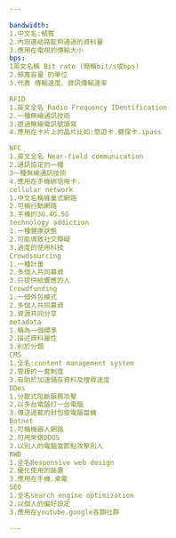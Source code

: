 ```yaml
---

bandwidth:
1.中文名:頻寬
2.內部連結路能夠通過的資料量
3.應用在電視的傳輸大小
bps:
1英文名稱 Bit rate (簡稱bit/s或bps)
2.頻寬容量 的單位
3.代表 傳輸速度、資訊傳輸速率

RFID
1.英文全名 Radio Frequency IDentification
2.一種無線通訊技術
3.透過無線電訊號讀寫
4.應用在卡片上的晶片比如:悠遊卡.健保卡.ipass

NFC
1.英文全名 Near-field communication
2.通訊協定的一種
3一種無線通訊技術
4.應用在手機綁信用卡.
cellular network
1.中文名稱蜂巢式網路
2.可稱行動網路
3.手機的3G.4G.5G
technology addiction
1.一種健康狀態
2.可能導致社交障礙
3.過度的使用科技
Crowdsourcing 
1.一種計畫
2.多個人共同募資
3.只提供給響應的人
Crowdfunding
1.一個外包模式
2.多個人共同募資
3.資源共同分享
metadata
1.稱為一個標準
2.描述資料屬性
3.利於分類
CMS
1.全名:content management system
2.管理的一套制度
3.有助於加速儲存資料及搜尋速度
DDos 
1.分散式阻斷服務攻擊
2.以多台電腦打一台電腦
3.傳送過載的封包使電腦當機
Botnet
1.可稱機器人網路
2.可用來做DDOS
3.以別人的電腦當節點攻擊別人
RWD
1.全名Responsive web design
2.優化使用的裝置
3.應用在手機.桌電
SEO
1.全名search engine optimization
2.以個人的偏好設定
3.應用在youtube.google各類社群

---
```


